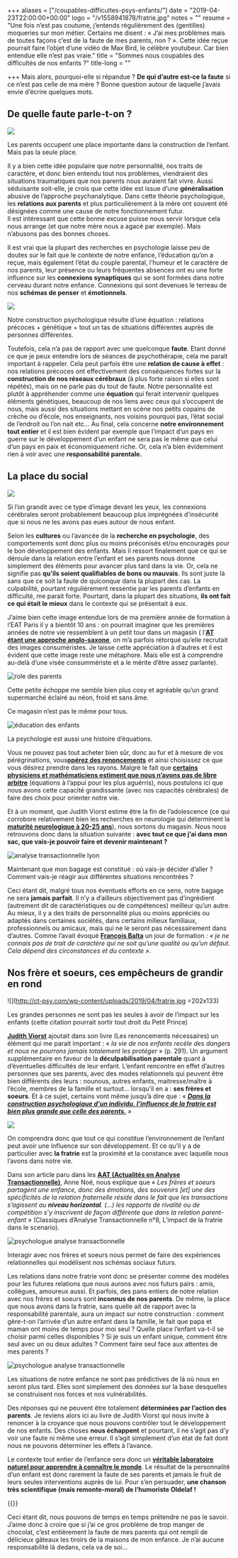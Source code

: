 +++
aliases = ["/coupables-difficultes-psys-enfants/"]
date = "2019-04-23T22:00:00+00:00"
logo = "/v1558941878/fratrie.jpg"
notes = ""
resume = "Une fois n’est pas coutume, j’entends régulièrement des (gentilles) moqueries sur mon métier. Certains me disent : « J’ai mes problèmes mais de toutes façons c’est de la faute de mes parents, non ? ». Cette idée reçue pourrait faire l’objet d’une vidéo de Max Bird, le célèbre youtubeur. Car bien entendue elle n’est pas vraie."
title = "Sommes nous coupables des difficultés de nos enfants ?"
title-long = ""

+++
Mais alors, pourquoi-elle si répandue ? **De qui d’autre est-ce la faute** si ce n’est pas celle de ma mère ? Bonne question autour de laquelle j’avais envie d’écrire quelques mots.

## De quelle faute parle-t-on ?

![](http://ct-psy.com/wp-content/uploads/2019/03/Fratrie-4.jpeg)

Les parents occupent une place importante dans la construction de l’enfant. Mais pas la seule place.

Il y a bien cette idée populaire que notre personnalité, nos traits de caractère, et donc bien entendu tout nos problèmes, viendraient des situations traumatiques que nos parents nous auraient fait vivre. Aussi séduisante soit-elle, je crois que cette idée est issue d’une **généralisation** abusive de l’approche psychanalytique. Dans cette théorie psychologique, les **relations aux parents** et plus particulièrement à la mère ont souvent été désignées comme une cause de notre fonctionnement futur.   
Il est intéressant que cette bonne excuse puisse nous servir lorsque cela nous arrange (et que notre mère nous a agacé par exemple). Mais n’abusons pas des bonnes choses.

Il est vrai que la plupart des recherches en psychologie laisse peu de doutes sur le fait que le contexte de notre enfance, l’éducation qu’on a reçue, mais également l’état du couple parental, l’humeur et le caractère de nos parents, leur présence ou leurs fréquentes absences ont eu une forte influence sur les **connexions synaptiques** qui se sont formées dans notre cerveau durant notre enfance. Connexions qui sont devenues le terreau de nos **schémas de penser** et **émotionnels**.

![](http://ct-psy.com/wp-content/uploads/2019/03/Fratrie-5.jpeg)

Notre construction psychologique résulte d’une équation : relations précoces + génétique + tout un tas de situations différentes auprès de personnes différentes.

Toutefois, cela n’a pas de rapport avec une quelconque **faute**. Etant donné ce que je peux entendre lors de séances de psychothérapie, cela me parait important à rappeler. Cela peut parfois être une **relation de cause à effet** : nos relations précoces ont effectivement des conséquences fortes sur la **construction de nos réseaux cérébraux** (à plus forte raison si elles sont répétés), mais on ne parle pas du tout de faute. Notre personnalité est plutôt à appréhender comme une **équation** qui ferait intervenir quelques éléments génétiques, beaucoup de nos liens avec ceux qui s’occupent de nous, mais aussi des situations mettant en scène nos petits copains de crèche ou d’école, nos enseignants, nos voisins pourquoi pas, l’état social de l’endroit ou l’on nait etc… Au final, cela concerne **notre environnement tout entier** et il est bien évident par exemple que l’impact d’un pays en guerre sur le développement d’un enfant ne sera pas le même que celui d’un pays en paix et économiquement riche. Or, cela n’a bien évidemment rien à voir avec une **responsabilité parentale.**

## La place du social

![](http://ct-psy.com/wp-content/uploads/2019/04/guerre-1.jpeg)

Si l’on grandit avec ce type d’image devant les yeux, les connexions cérébrales seront probablement beaucoup plus imprégnées d’insécurité que si nous ne les avons pas eues autour de nous enfant.

Selon les **cultures** ou l’avancée de la **recherche en psychologie**, des comportements sont donc plus ou moins préconisés et/ou encouragés pour le bon développement des enfants. Mais il ressort finalement que ce qui se déroule dans la relation entre l’enfant et ses parents nous donne simplement des éléments pour avancer plus tard dans la vie. Or, cela ne signifie pas **qu’ils soient qualifiables de bons ou mauvais**. Ils sont juste là sans que ce soit la faute de quiconque dans la plupart des cas. La culpabilité, pourtant régulièrement ressentie par les parents d’enfants en difficulté, me parait forte. Pourtant, dans la plupart des situations, **ils ont fait ce qui était le mieux** dans le contexte qui se présentait à eux.

J’aime bien cette image entendue lors de ma première année de formation à l’EAT Paris il y a bientôt 10 ans : on pourrait imaginer que les premières années de notre vie ressemblent à un petit tour dans un magasin ( l’[**AT étant une approche anglo-saxone**](http://ct-psy.com/cest-quoi-analyse-transactionnelle/), on m’a parfois rétorqué qu’elle recrutait des images consuméristes. Je laisse cette appréciation à d’autres et il est évident que cette image reste une métaphore. Mais elle est à comprendre au-delà d’une visée consummériste et a le mérite d’être assez parlante).

![role des parents](http://ct-psy.com/wp-content/uploads/2019/04/shopping-AT.jpeg)

Cette petite échoppe me semble bien plus cosy et agréable qu’un grand supermarché éclairé au néon, froid et sans âme.

Ce magasin n’est pas le même pour tous.

![éducation des enfants](http://ct-psy.com/wp-content/uploads/2019/04/maths-1-1024x682.jpeg)

La psychologie est aussi une histoire d’équations.

Vous ne pouvez pas tout acheter bien sûr, donc au fur et à mesure de vos pérégrinations, vous[**opérez des renoncements**](http://ct-psy.com/les-renoncements-necessaires-presentation-du-livre-de-judith-viorst/) et ainsi choisissez ce que vous désirez prendre dans les rayons. Malgré le fait que [**certains physiciens et mathématiciens estiment que nous n’avons pas de libre arbitre**](https://www.agoravox.fr/actualites/technologies/article/une-methode-mathematique-pour-212173) (équations à l’appui pour les plus aguérris), nous postulons ici que nous avons cette capacité grandissante (avec nos capacités cérébrales) de faire des choix pour orienter notre vie.

Et à un moment, que Judith Viorst estime être la fin de l’adolescence (ce qui corrobore relativement bien les recherches en neurologie qui déterminent la [**maturité neurologique à 20-25 ans**](https://www.francetvinfo.fr/replay-radio/info-sciences/les-cinq-ages-du-cerveau_1764707.html)), nous sortons du magasin. Nous nous retrouvons donc dans la situation suivante : **avec tout ce que j’ai dans mon sac, que vais-je pouvoir faire et devenir maintenant ?**

![analyse transactionnelle lyon](http://ct-psy.com/wp-content/uploads/2019/04/bagage.jpeg)

Maintenant que mon bagage est constitué : où vais-je décider d’aller ? Comment vais-je réagir aux différentes situations rencontrées ?

Ceci étant dit, malgré tous nos éventuels efforts en ce sens, notre bagage ne sera **jamais parfait**. Il n’y a d’ailleurs objectivement pas d’ingrédient (autrement dit de caractéristiques ou de compétences) meilleur qu’un autre. Au mieux, il y a des traits de personnalité plus ou moins appréciés ou adaptés dans certaines sociétés, dans certains milieux familiaux, professionnels ou amicaux, mais qui ne le seront pas nécessairement dans d’autres. Comme l’avait évoqué [**François Balta**](http://ct-psy.com/interview-de-francois-balta/) un jour de formation : _« je ne connais pas de trait de caractère qui ne soit qu’une qualité ou qu’un défaut. Cela dépend des circonstances et du contexte »_.

## Nos frère et soeurs, ces empêcheurs de grandir en rond

![](http://ct-psy.com/wp-content/uploads/2019/04/fratrie.jpg =202x133)

Les grandes personnes ne sont pas les seules à avoir de l’impact sur les enfants (cette citation pourrait sortir tout droit du Petit Prince)

[**Judith Viorst**](http://ct-psy.com/les-renoncements-necessaires-presentation-du-livre-de-judith-viorst/) ajoutait dans son livre (Les renoncements nécessaires) un élément qui me parait important : « _la vie de nos enfants recèle des dangers et nous ne pourrons jamais totalement les protéger_ » (p. 291). Un argument supplémentaire en faveur de la **déculpabilisation parentale** quant à d’éventuelles difficultés de leur enfant. L’enfant rencontre en effet d’autres personnes que ses parents, avec des modes relationnels qui peuvent être bien différents des leurs : nounous, autres enfants, maitresse/maître à l’école, membres de la famille et surtout… lorsqu’il en a : **ses frères et soeurs**. Et à ce sujet, certains vont même jusqu’à dire que : « [**_Dans la construction psychologique d’un individu, l’influence de la fratrie est bien plus grande que celle des parents._**](https://www.psychologies.com/Famille/Relations-familiales/Soeurs-Freres/Articles-et-Dossiers/Freres-et-saeurs-entre-fusion-et-rivalite/La-fratrie-construit-notre-identite/4Le-socle-du-social) »

![](http://ct-psy.com/wp-content/uploads/2019/03/Fratrie-1.jpeg)

On comprendra donc que tout ce qui constitue l’environnement de l’enfant peut avoir une influence sur son développement. Et ce qu’il y a de particulier avec **la fratrie** est la proximité et la constance avec laquelle nous l’avons dans notre vie.

Dans son article paru dans les [**AAT (Actualités en Analyse Transactionnelle)**](https://www.cairn.info/revue-actualites-en-analyse-transactionnelle.htm), Anne Noé, nous explique que « _Les frères et soeurs partagent une enfance, donc des émotions, des souvenirs \[et\] une des spécificités de la relation fraternelle réside dans le fait que les transactions s’agissent au **niveau horizontal**. (…) les rapports de rivalité ou de compétition s’y inscrivent de façon différente que dans la relation parent-enfant_ » (Classiques d’Analyse Transactionnelle n°8, L’impact de la fratrie dans le scenario).

![psychologue analyse transactionnelle](http://ct-psy.com/wp-content/uploads/2019/04/fratrie.jpeg)

Interagir avec nos frères et soeurs nous permet de faire des expériences relationnelles qui modélisent nos schémas sociaux futurs.

Les relations dans notre fratrie vont donc se présenter comme des modèles pour les futures relations que nous aurons avec nos futurs pairs : amis, collègues, amoureux aussi. Et parfois, des pans entiers de notre relation avec nos frères et soeurs sont **inconnus de nos parents**. De même, la place que nous avons dans la fratrie, sans quelle ait de rapport avec la responsabilité parentale, aura un impact sur notre construction : comment gère-t-on l’arrivée d’un autre enfant dans la famille, le fait que papa et maman ont moins de temps pour moi seul ? Quelle place l’enfant va-t-il se choisir parmi celles disponibles ? Si je suis un enfant unique, comment être seul avec un ou deux adultes ? Comment faire seul face aux attentes de mes parents ?

![psychologue analyse transactionnelle](http://ct-psy.com/wp-content/uploads/2019/04/question.jpeg)

Les situations de notre enfance ne sont pas prédictives de là où nous en seront plus tard. Elles sont simplement des données sur la base desquelles se construisent nos forces et nos vulnérabilités.

Des réponses qui ne peuvent être totalement **déterminées par l’action des parents**. Je reviens alors ici au livre de Judith Viorst qui nous invite à renoncer à la croyance que nous pouvons contrôler tout le développement de nos enfants. Des choses **nous échappent** et pourtant, il ne s’agit pas d’y voir une faute ni même une erreur. Il s’agit simplement d’un état de fait dont nous ne pouvons déterminer les effets à l’avance.

Le contexte tout entier de l’enfance sera donc un [**véritable laboratoire naturel pour apprendre à connaître le monde**](http://www.femina.ch/societe/psycho/fratrie-faconne-personnalite-caractere-identite-frere-soeur-parents-psychologie-freud-influence). Le résultat de la personnalité d’un enfant est donc rarement la faute de ses parents et jamais le fruit de leurs seules interventions auprès de lui. Pour s’en persuader, **une chanson très scientifique (mais remonte-moral) de l’humoriste Oldelaf !**

{{<youtube R1gXQAOy5hM>}}

Ceci étant dit, nous pouvons de temps en temps prétendre ne pas le savoir. J’aime donc à croire que si j’ai ce gros problème de trop manger de chocolat, c’est entièrement la faute de mes parents qui ont rempli de délicieux gâteaux les tiroirs de la maisons de mon enfance. Je n’ai aucune responsabilité là dedans, cela va de soi…